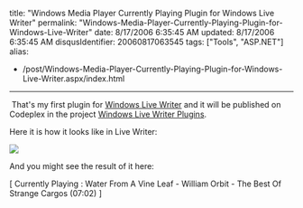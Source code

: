 title: "Windows Media Player Currently Playing Plugin for Windows Live Writer"
permalink: "Windows-Media-Player-Currently-Playing-Plugin-for-Windows-Live-Writer"
date: 8/17/2006 6:35:45 AM
updated: 8/17/2006 6:35:45 AM
disqusIdentifier: 20060817063545
tags: ["Tools", "ASP.NET"]
alias:
 - /post/Windows-Media-Player-Currently-Playing-Plugin-for-Windows-Live-Writer.aspx/index.html
---
 That's my first plugin for [Windows Live Writer](http://windowslivewriter.spaces.live.com/) and it will be published on Codeplex in the project [Windows Live Writer Plugins](http://www.codeplex.com/Wiki/View.aspx?ProjectName=WLWPlugins).

Here it is how it looks like in Live Writer:
<!-- more -->

[![](http://www.techheadbrothers.com/images/blog/WindowsMediaPlayerCurrentlyPlayingPlugin_14A84/image0.png)](http://www.techheadbrothers.com/images/blog/WindowsMediaPlayerCurrentlyPlayingPlugin_14A84/image01.png) 

And you might see the result of it here:

[ Currently Playing : Water From A Vine Leaf - William Orbit - The Best Of Strange Cargos (07:02) ]

